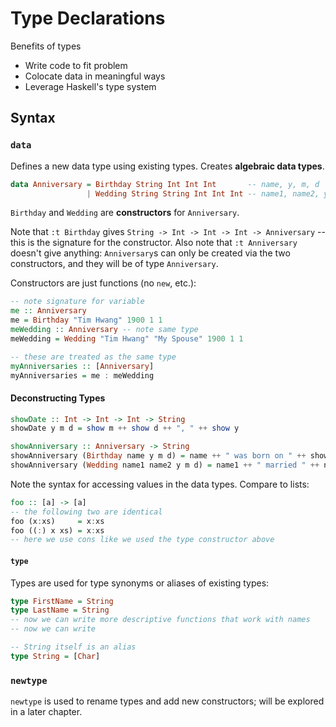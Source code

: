 # Type Declarations

Benefits of types
* Write code to fit problem
* Colocate data in meaningful ways
* Leverage Haskell's type system

## Syntax

### `data`

Defines a new data type using existing types. Creates **algebraic data types**.

```haskell
data Anniversary = Birthday String Int Int Int       -- name, y, m, d
                 | Wedding String String Int Int Int -- name1, name2, y, m, d
```

`Birthday` and `Wedding` are **constructors** for `Anniversary`.

Note that `:t Birthday` gives `String -> Int -> Int -> Int -> Anniversary` -- this is the signature for the constructor. Also note that `:t Anniversary` doesn't give anything: `Anniversary`s can only be created via the two constructors, and they will be of type `Anniversary`.

Constructors are just functions (no `new`, etc.):

```haskell
-- note signature for variable
me :: Anniversary
me = Birthday "Tim Hwang" 1900 1 1
meWedding :: Anniversary -- note same type
meWedding = Wedding "Tim Hwang" "My Spouse" 1900 1 1

-- these are treated as the same type
myAnniversaries :: [Anniversary]
myAnniversaries = me : meWedding
```

#### Deconstructing Types

```haskell
showDate :: Int -> Int -> Int -> String
showDate y m d = show m ++ show d ++ ", " ++ show y

showAnniversary :: Anniversary -> String
showAnniversary (Birthday name y m d) = name ++ " was born on " ++ showDate y m d
showAnniversary (Wedding name1 name2 y m d) = name1 ++ " married " ++ name2 ++ " on " ++ showDate y m d
```

Note the syntax for accessing values in the data types. Compare to lists:

```haskell
foo :: [a] -> [a]
-- the following two are identical
foo (x:xs)     = x:xs
foo ((:) x xs) = x:xs
-- here we use cons like we used the type constructor above
```

#### `type`

Types are used for type synonyms or aliases of existing types:

```haskell
type FirstName = String
type LastName = String
-- now we can write more descriptive functions that work with names
-- now we can write 

-- String itself is an alias
type String = [Char]
```

### `newtype`

`newtype` is used to rename types and add new constructors; will be explored in a later chapter.
